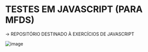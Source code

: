# TESTES EM JAVASCRIPT (PARA MFDS)

-> REPOSITÓRIO DESTINADO À EXERCÍCIOS DE JAVASCRIPT

![image](https://github.com/mareshbard/testesJS/assets/125154278/22a214f6-2439-4fa7-a07d-41168c9cda5e)
